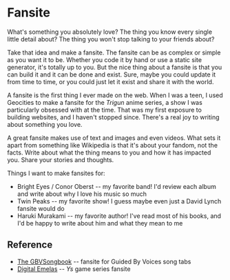 # Fansite

What's something you absolutely love? The thing you know every single little detail about? The thing you won't stop talking to your friends about?

Take that idea and make a fansite. The fansite can be as complex or simple as you want it to be. Whether you code it by hand or use a static site generator, it's totally up to you. But the nice thing about a fansite is that you can build it and it can be done and exist. Sure, maybe you could update it from time to time, or you could just let it exist and share it with the world.

A fansite is the first thing I ever made on the web. When I was a teen, I used Geocities to make a fansite for the _Trigun_ anime series, a show I was particularly obsessed with at the time. That was my first exposure to building websites, and I haven't stopped since. There's a real joy to writing about something you love.

A great fansite makes use of text and images and even videos. What sets it apart from something like Wikipedia is that it's about your fandom, not the facts. Write about what the thing means to you and how it has impacted you. Share your stories and thoughts.

Things I want to make fansites for:

- Bright Eyes / Conor Oberst -- my favorite band! I'd review each album and write about why I love his music so much
- Twin Peaks -- my favorite show! I guess maybe even just a David Lynch fansite would do
- Haruki Murakami -- my favorite author! I've read most of his books, and I'd be happy to write about him and what they mean to me

## Reference

- [The GBVSongbook](https://gbvsongbook.neocities.org) -- fansite for Guided By Voices song tabs
- [Digital Emelas](https://www.digitalemelas.com) -- _Ys_ game series fansite
